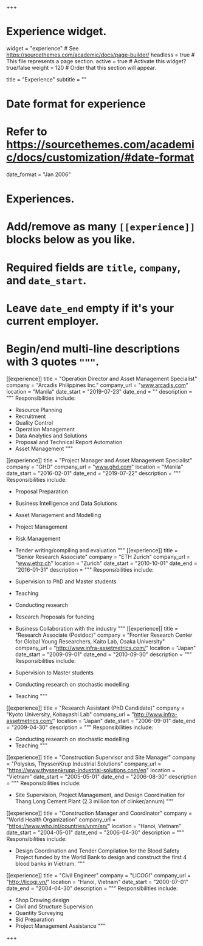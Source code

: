 +++
# Experience widget.
widget = "experience"  # See https://sourcethemes.com/academic/docs/page-builder/
headless = true  # This file represents a page section.
active = true  # Activate this widget? true/false
weight = 120  # Order that this section will appear.

title = "Experience"
subtitle = ""

# Date format for experience
#   Refer to https://sourcethemes.com/academic/docs/customization/#date-format
date_format = "Jan 2006"

# Experiences.
#   Add/remove as many `[[experience]]` blocks below as you like.
#   Required fields are `title`, `company`, and `date_start`.
#   Leave `date_end` empty if it's your current employer.
#   Begin/end multi-line descriptions with 3 quotes `"""`.
[[experience]]
  title = "Operation Director and Asset Management Specialist"
  company = "Arcadis Philippines Inc."
  company_url = "www.arcadis.com"
  location = "Manila"
  date_start = "2019-07-23"
  date_end = ""
  description = """
  Responsibilities include:

  * Resource Planning
  * Recruitment
  * Quality Control
  * Operation Management
  * Data Analytics and Solutions
  * Proposal and Technical Report Automation
  * Asset Management
  """

[[experience]]
  title = "Project Manager and Asset Management Specialist"
  company = "GHD"
  company_url = "www.ghd.com"
  location = "Manila"
  date_start = "2016-02-01"
  date_end = "2019-07-22"
  description = """
  Responsibilities include:

  * Proposal Preparation
  * Business Intelligence and Data Solutions
  * Asset Management and Modelling
  * Project Management
  * Risk Management
  * Tender writing/compiling and evaluation
  """
[[experience]]
  title = "Senior Research Associate"
  company = "ETH Zurich"
  company_url = "www.ethz.ch"
  location = "Zurich"
  date_start = "2010-10-01"
  date_end = "2016-01-31"
  description = """
  Responsibilities include:

  * Supervision to PhD and Master students
  * Teaching
  * Conducting research
  * Research Proposals for funding
  * Business Collaboration with the industry
  """
[[experience]]
  title = "Research Associate (Postdoc)"
  company = "Frontier Research Center for Global Young Researchers, Kaito Lab, Osaka University"
  company_url = "http://www.infra-assetmetrics.com/"
  location = "Japan"
  date_start = "2009-09-01"
  date_end = "2010-09-30"
  description = """
  Responsibilities include:

  * Supervision to Master students
  * Conducting research on stochastic modelling
  * Teaching
  """

[[experience]]
  title = "Research Assistant (PhD Candidate)"
  company = "Kyoto University, Kobayashi Lab"
  company_url = "http://www.infra-assetmetrics.com/"
  location = "Japan"
  date_start = "2006-09-01"
  date_end = "2009-04-30"
  description = """
  Responsibilities include:

  * Conducting research on stochastic modelling
  * Teaching
  """


[[experience]]
  title = "Construction Supervisor and Site Manager"
  company = "Polysius, ThyssenKrup Industrial Solutions"
  company_url = "https://www.thyssenkrupp-industrial-solutions.com/en"
  location = "Vietnam"
  date_start = "2005-05-01"
  date_end = "2006-08-30"
  description = """
  Responsibilities include:

  * Site Supervision, Project Management, and Design Coordination for Thang Long Cement Plant (2.3 million ton of clinker/annum)
  """


[[experience]]
  title = "Construction Manager and Coordinator"
  company = "World Health Organization"
  company_url = "https://www.who.int/countries/vnm/en/"
  location = "Hanoi, Vietnam"
  date_start = "2004-05-01"
  date_end = "2006-04-30"
  description = """
  Responsibilities include:

  * Design Coordination and Tender Compilation for the Blood Safety Project funded by the World Bank to design and construct the first 4 blood banks in Vietnam.
  """

[[experience]]
  title = "Civil Engineer"
  company = "LICOGI"
  company_url = "http://licogi.vn/"
  location = "Hanoi, Vietnam"
  date_start = "2000-07-01"
  date_end = "2004-04-30"
  description = """
  Responsibilities include:

  * Shop Drawing design
  * Civil and Structure Supervision
  * Quantity Surveying
  * Bid Preparation
  * Project Management Assistance
  """


+++
